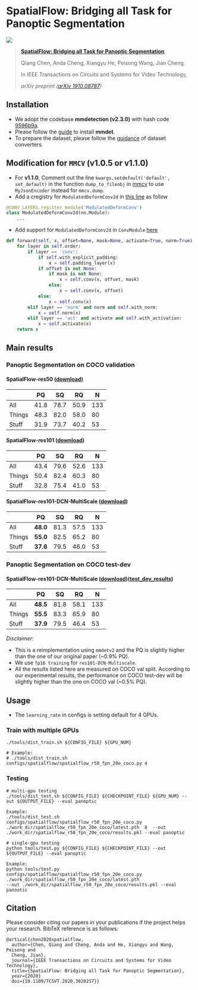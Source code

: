 # SpatialFlow: Bridging all Task for Panoptic Segmentation
![](resources/SpatialFlow.jpg)
> [**SpatialFlow: Bridging all Task for Panoptic Segmentation**](https://arxiv.org/abs/1910.08787v3),
>
> Qiang Chen, Anda Cheng, Xiangyu He, Peisong Wang, Jian Cheng
>
> In IEEE Transactions on Circuits and Systems for Video Technology,
>
> *arXiv preprint ([arXiv 1910.08787](https://arxiv.org/abs/1910.08787v3))*

## Installation
- We adopt the codebase **mmdetection (v2.3.0)** with hash code
[9596b9a](https://github.com/open-mmlab/mmdetection/tree/9596b9a4c916ae601f9a8a641c3a0ea47265abec).
- Please follow the [guide](docs/install.md) to install **mmdet**.
- To prepare the dataset, please follow the [guidance](tools/panoptic_converters/README.md) of dataset converters.

## Modification for `MMCV` (v1.0.5 or v1.1.0)
- For **v1.1.0**, Comment out  the line `kwargs.setdefault('default', set_default)`
 in the function `dump_to_fileobj` in [mmcv](https://github.com/open-mmlab/mmcv/blob/master/mmcv/fileio/handlers/json_handler.py) to use `MyJsonEncoder` instead for `mmcv.dump`.
- Add a cregistry for `ModulatedDeformConv2d` in [this line](https://github.com/open-mmlab/mmcv/blob/master/mmcv/ops/modulated_deform_conv.py#L147) as follow
```python
@CONV_LAYERS.register_module('ModulatedDeformConv')
class ModulatedDeformConv2d(nn.Module):
    ...
```
- Add support for `ModulatedDeformConv2d` in `ConvModule` [here](https://github.com/open-mmlab/mmcv/blob/master/mmcv/cnn/bricks/conv_module.py#L180)
```python
def forward(self, x, offset=None, mask=None, activate=True, norm=True):
    for layer in self.order:
        if layer == 'conv':
            if self.with_explicit_padding:
                x = self.padding_layer(x)
            if offset is not None:
                if mask is not None:
                    x = self.conv(x, offset, mask)
                else:
                    x = self.conv(x, offset)
            else:
                x = self.conv(x)
        elif layer == 'norm' and norm and self.with_norm:
            x = self.norm(x)
        elif layer == 'act' and activate and self.with_activation:
            x = self.activate(x)
    return x
```

## Main results

### Panoptic Segmentation on COCO validation

#### **SpatialFlow-res50** ([download](https://1drv.ms/u/s!AgM0VtBH3kV9ilUOYM2Hd7EQseB1?e=jQeiu5))
|  | PQ | SQ | RQ | N |
| ------ |------ | ------ | ------ | ------ |
| All | 41.8 | 78.7 | 50.9 | 133 |
| Things | 48.3 | 82.0 | 58.0 | 80 |
| Stuff | 31.9 | 73.7 | 40.2 | 53 |

#### **SpatialFlow-res101** ([download](https://1drv.ms/u/s!AgM0VtBH3kV9ilUOYM2Hd7EQseB1?e=jQeiu5))
|  | PQ | SQ | RQ | N |
| ------ |------ | ------ | ------ | ------ |
| All | 43.4 | 79.6 | 52.6 | 133 |
| Things | 50.4 | 82.4 | 60.3 | 80 |
| Stuff | 32.8 | 75.4 | 41.0 | 53 |

#### **SpatialFlow-res101-DCN-MultiScale** ([download](https://1drv.ms/u/s!AgM0VtBH3kV9ilUOYM2Hd7EQseB1?e=jQeiu5))
|  | PQ | SQ | RQ | N |
| ------ |------ | ------ | ------ | ------ |
| All | **48.0** | 81.3 | 57.5 | 133 |
| Things | **55.0** | 82.5 | 65.2 | 80 |
| Stuff | **37.6** | 79.5 | 46.0 | 53 |

### Panoptic Segmentation on COCO test-dev

#### **SpatialFlow-res101-DCN-MultiScale** ([download](https://1drv.ms/u/s!AgM0VtBH3kV9ilUOYM2Hd7EQseB1?e=jQeiu5))([test_dev_results](https://1drv.ms/u/s!AgM0VtBH3kV9ilUOYM2Hd7EQseB1?e=jQeiu5))
|  | PQ | SQ | RQ | N |
| ------ |------ | ------ | ------ | ------ |
| All | **48.5** | 81.8 | 58.1 | 133 |
| Things | **55.5** | 83.3 | 65.9 | 80 |
| Stuff | **37.9** | 79.5 | 46.4 | 53 |

*Disclaimer:*

- This is a reimplementation using `mmdetv2` and the PQ is slightly
 higher than the one of our original paper (~0.9% PQ).
- We use `fp16 training` for `res101-DCN-Multiscale`.
- All the results listed here are measured on COCO val split. According to
our experimental results, the performance on COCO test-dev will be slightly
higher than the one on COCO val (~0.5% PQ).

## Usage

- The `learning_rate` in configs is setting default for 4 GPUs.

### Train with multiple GPUs
```shell
./tools/dist_train.sh ${CONFIG_FILE} ${GPU_NUM}

# Example:
# ./tools/dist_train.sh configs/spatialflow/spatialflow_r50_fpn_20e_coco.py 4
```

### Testing
```shell
# multi-gpu testing
./tools/dist_test.sh ${CONFIG_FILE} ${CHECKPOINT_FILE} ${GPU_NUM} --out ${OUTPUT_FILE} --eval panoptic

Example:
./tools/dist_test.sh configs/spatialflow/spatialflow_r50_fpn_20e_coco.py
./work_dir/spatialflow_r50_fpn_20e_coco/latest.pth  8  --out ./work_dir/spatialflow_r50_fpn_20e_coco/results.pkl --eval panoptic

# single-gpu testing
python tools/test.py ${CONFIG_FILE} ${CHECKPOINT_FILE} --out ${OUTPUT_FILE} --eval panoptic

Example:
python tools/test.py configs/spatialflow/spatialflow_r50_fpn_20e_coco.py  ./work_dir/spatialflow_r50_fpn_20e_coco/latest.pth
--out ./work_dir/spatialflow_r50_fpn_20e_coco/results.pkl --eval panootic
```

## Citation
Please consider citing our papers in your publications if the project helps your research. BibTeX reference is as follows.

```
@artical{chen2020spatialflow,
  author={Chen, Qiang and Cheng, Anda and He, Xiangyu and Wang, Peisong and
  Cheng, Jian},
  journal={IEEE Transactions on Circuits and Systems for Video Technology},
  title={SpatialFlow: Bridging all Task for Panoptic Segmentation},
  year={2020}
  doi={10.1109/TCSVT.2020.3020257}}
```
